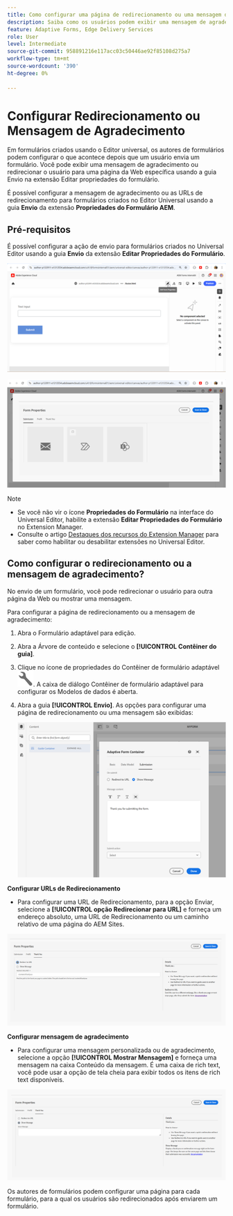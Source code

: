 ```yaml
---
title: Como configurar uma página de redirecionamento ou uma mensagem de agradecimento?
description: Saiba como os usuários podem exibir uma mensagem de agradecimento ou ser redirecionados para uma página da Web que os autores de formulários podem configurar ao criar o formulário.
feature: Adaptive Forms, Edge Delivery Services
role: User
level: Intermediate
source-git-commit: 958891216e117acc03c50446ae92f85108d275a7
workflow-type: tm+mt
source-wordcount: '390'
ht-degree: 0%

---
```


# Configurar Redirecionamento ou Mensagem de Agradecimento

Em formulários criados usando o Editor universal, os autores de formulários podem configurar o que acontece depois que um usuário envia um formulário. Você pode exibir uma mensagem de agradecimento ou redirecionar o usuário para uma página da Web específica usando a guia Envio na extensão Editar propriedades do formulário.

É possível configurar a mensagem de agradecimento ou as URLs de redirecionamento para formulários criados no Editor Universal usando a guia **Envio** da extensão **Propriedades do Formulário AEM**.

## Pré-requisitos

É possível configurar a ação de envio para formulários criados no Universal Editor usando a guia **Envio** da extensão **Editar Propriedades do Formulário**.

![Ícone de propriedades do formulário](/help/forms/assets/ue-form-properties-icon.png)

![Propriedades de Formulário do Editor Universal](/help/forms/assets/ue-form-properties.png)

>[!NOTE]
>
> * Se você não vir o ícone **Propriedades do Formulário** na interface do Universal Editor, habilite a extensão **Editar Propriedades do Formulário** no Extension Manager.
> * Consulte o artigo [Destaques dos recursos do Extension Manager](https://developer.adobe.com/uix/docs/extension-manager/feature-highlights/#enablingdisabling-extensions) para saber como habilitar ou desabilitar extensões no Universal Editor.

## Como configurar o redirecionamento ou a mensagem de agradecimento?

No envio de um formulário, você pode redirecionar o usuário para outra página da Web ou mostrar uma mensagem.

Para configurar a página de redirecionamento ou a mensagem de agradecimento:

1. Abra o Formulário adaptável para edição.
2. Abra a Árvore de conteúdo e selecione o **[!UICONTROL Contêiner do guia]**.
3. Clique no ícone de propriedades do Contêiner de formulário adaptável ![propriedades do Contêiner de formulário adaptável](/help/forms/assets/configure-icon.svg). A caixa de diálogo Contêiner de formulário adaptável para configurar os Modelos de dados é aberta.
4. Abra a guia **[!UICONTROL Envio]**. As opções para configurar uma página de redirecionamento ou uma mensagem são exibidas:

   ![Caixa de diálogo de envio do Contêiner do Guia para configurar uma página de redirecionamento ou uma mensagem](/help/forms/assets/adaptive-forms-core-components-redirect-page-or-thank-you-message.png)

**Configurar URLs de Redirecionamento**

* Para configurar uma URL de Redirecionamento, para a opção Enviar, selecione a **[!UICONTROL opção Redirecionar para URL]** e forneça um endereço absoluto, uma URL de Redirecionamento ou um caminho relativo de uma página do AEM Sites.

![redirecionar](/help/edge/docs/forms/universal-editor/assets/redirect-ue.png)

**Configurar mensagem de agradecimento**

* Para configurar uma mensagem personalizada ou de agradecimento, selecione a opção **[!UICONTROL Mostrar Mensagem]** e forneça uma mensagem na caixa Conteúdo da mensagem. É uma caixa de rich text, você pode usar a opção de tela cheia para exibir todos os itens de rich text disponíveis.

![obrigado](/help/edge/docs/forms/universal-editor/assets/thankyou-ue.png)

Os autores de formulários podem configurar uma página para cada formulário, para a qual os usuários são redirecionados após enviarem um formulário.



